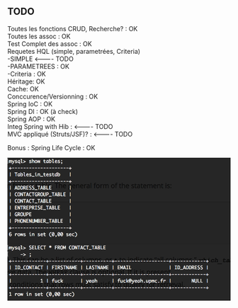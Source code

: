 ## TODO
Toutes les fonctions CRUD, Recherche? : OK <br>
Toutes les assoc : OK <br>
Test Complet des assoc : OK <br>
Requetes HQL (simple, parametrées, Criteria) <br>
    -SIMPLE <---- TODO <br>
    -PARAMETREES : OK <br>
    -Criteria : OK <br>
Héritage: OK <br>
Cache: OK <br>
Conccurence/Versionning : OK <br>
Spring IoC : OK <br>
Spring DI : OK (à check) <br>
Spring AOP : OK <br>
Integ Spring with Hib	:  <---- TODO <br>
MVC appliqué (Struts/JSF)? : <---- TODO <br>

Bonus : Spring Life Cycle : OK

[![CardWatch Galerie Image](https://github.com/nsalleron/CODEL-GestionnaireDeContact/blob/master/.images/01.png?raw=true)](https://www.youtube.com/watch?v=dQw4w9WgXcQ )
